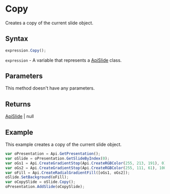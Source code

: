 # Copy

Creates a copy of the current slide object.

## Syntax

```javascript
expression.Copy();
```

`expression` - A variable that represents a [ApiSlide](../ApiSlide.md) class.

## Parameters

This method doesn't have any parameters.

## Returns

[ApiSlide](../../ApiSlide/ApiSlide.md) \| null

## Example

This example creates a copy of the current slide object.

```javascript editor-pptx
var oPresentation = Api.GetPresentation();
var oSlide = oPresentation.GetSlideByIndex(0);
var oGs1 = Api.CreateGradientStop(Api.CreateRGBColor(255, 213, 191), 0);
var oGs2 = Api.CreateGradientStop(Api.CreateRGBColor(255, 111, 61), 100000);
var oFill = Api.CreateRadialGradientFill([oGs1, oGs2]);
oSlide.SetBackground(oFill);
var oCopySlide = oSlide.Copy();
oPresentation.AddSlide(oCopySlide);
```
